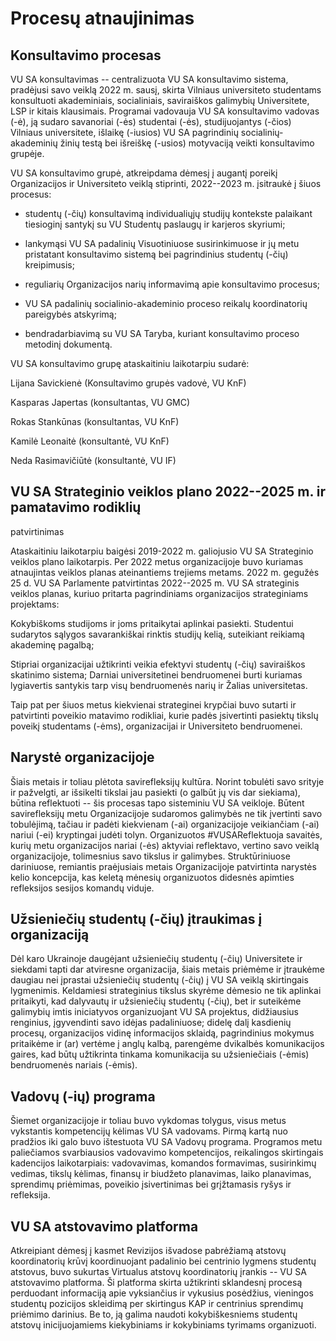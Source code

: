 # Procesų atnaujinimas

## Konsultavimo procesas

VU SA konsultavimas -- centralizuota VU SA konsultavimo sistema,
pradėjusi savo veiklą 2022 m. sausį, skirta Vilniaus universiteto
studentams konsultuoti akademiniais, socialiniais, saviraiškos galimybių
Universitete, LSP ir kitais klausimais. Programai vadovauja VU SA
konsultavimo vadovas (-ė), ją sudaro savanoriai (-ės) studentai (-ės),
studijuojantys (-čios) Vilniaus universitete, išlaikę (-iusios) VU SA
pagrindinių socialinių-akademinių žinių testą bei išreiškę (-usios)
motyvaciją veikti konsultavimo grupėje.

VU SA konsultavimo grupė, atkreipdama dėmesį į augantį poreikį
Organizacijos ir Universiteto veiklą stiprinti, 2022--2023 m. įsitraukė
į šiuos procesus:

- studentų (-čių) konsultavimą individualiųjų studijų kontekste
    palaikant tiesioginį santykį su VU Studentų paslaugų ir karjeros
    skyriumi;

- lankymąsi VU SA padalinių Visuotiniuose susirinkimuose ir jų metu
    pristatant konsultavimo sistemą bei pagrindinius studentų (-čių)
    kreipimusis;

- reguliarių Organizacijos narių informavimą apie konsultavimo
    procesus;

- VU SA padalinių socialinio-akademinio proceso reikalų koordinatorių
    pareigybės atskyrimą;

- bendradarbiavimą su VU SA Taryba, kuriant konsultavimo proceso
    metodinį dokumentą.

VU SA konsultavimo grupę ataskaitiniu laikotarpiu sudarė:

Lijana Savickienė (Konsultavimo grupės vadovė, VU KnF)

Kasparas Japertas (konsultantas, VU GMC)

Rokas Stankūnas (konsultantas, VU KnF)

Kamilė Leonaitė (konsultantė, VU KnF)

Neda Rasimavičiūtė (konsultantė, VU IF)

## VU SA Strateginio veiklos plano 2022--2025 m. ir pamatavimo rodiklių

patvirtinimas

Ataskaitiniu laikotarpiu baigėsi 2019-2022 m. galiojusio VU SA
Strateginio veiklos plano laikotarpis. Per 2022 metus organizacijoje
buvo kuriamas atnaujintas veiklos planas ateinantiems trejiems metams.
2022 m. gegužės 25 d. VU SA Parlamente patvirtintas 2022--2025 m. VU SA
strateginis veiklos planas, kuriuo pritarta pagrindiniams organizacijos
strateginiams projektams:

Kokybiškoms studijoms ir joms pritaikytai aplinkai pasiekti. Studentui
sudarytos sąlygos savarankiškai rinktis studijų kelią, suteikiant
reikiamą akademinę pagalbą;

Stipriai organizacijai užtikrinti veikia efektyvi studentų (-čių)
saviraiškos skatinimo sistema; Darniai universitetinei bendruomenei
burti kuriamas lygiavertis santykis tarp visų bendruomenės narių ir
Žalias universitetas.

Taip pat per šiuos metus kiekvienai strateginei krypčiai buvo sutarti ir
patvirtinti poveikio matavimo rodikliai, kurie padės įsivertinti
pasiektų tikslų poveikį studentams (-ėms), organizacijai ir Universiteto
bendruomenei.

## Narystė organizacijoje

Šiais metais ir toliau plėtota savirefleksijų kultūra. Norint tobulėti
savo srityje ir pažvelgti, ar išsikelti tikslai jau pasiekti (o galbūt
jų vis dar siekiama), būtina reflektuoti -- šis procesas tapo sisteminiu
VU SA veikloje. Būtent savirefleksijų metu Organizacijoje sudaromos
galimybės ne tik įvertinti savo tobulėjimą, tačiau ir padėti kiekvienam
(-ai) organizacijoje veikiančiam (-ai) nariui (-ei) kryptingai judėti
tolyn. Organizuotos #VUSAReflektuoja savaitės, kurių metu organizacijos
nariai (-ės) aktyviai reflektavo, vertino savo veiklą organizacijoje,
tolimesnius savo tikslus ir galimybes. Struktūriniuose dariniuose,
remiantis praėjusiais metais Organizacijoje patvirtinta narystės kelio
koncepcija, kas keletą mėnesių organizuotos didesnės apimties
refleksijos sesijos komandų viduje.

## Užsieniečių studentų (-čių) įtraukimas į organizaciją

Dėl karo Ukrainoje daugėjant užsieniečių studentų (-čių) Universitete ir
siekdami tapti dar atviresne organizacija, šiais metais priėmėme ir
įtraukėme daugiau nei įprastai užsieniečių studentų (-čių) į VU SA
veiklą skirtingais lygmenimis. Keldamiesi strateginius tikslus skyrėme
dėmesio ne tik aplinkai pritaikyti, kad dalyvautų ir užsieniečių
studentų (-čių), bet ir suteikėme galimybių imtis iniciatyvos
organizuojant VU SA projektus, didžiausius renginius, įgyvendinti savo
idėjas padaliniuose; didelę dalį kasdienių procesų, organizacijos vidinę
informacijos sklaidą, pagrindinius mokymus pritaikėme ir (ar) vertėme į
anglų kalbą, parengėme dvikalbės komunikacijos gaires, kad būtų
užtikrinta tinkama komunikacija su užsieniečiais (-ėmis) bendruomenės
nariais (-ėmis).

## Vadovų (-ių) programa

Šiemet organizacijoje ir toliau buvo vykdomas tolygus, visus metus
vykstantis kompetencijų kėlimas VU SA vadovams. Pirmą kartą nuo pradžios
iki galo buvo ištestuota VU SA Vadovų programa. Programos metu
paliečiamos svarbiausios vadovavimo kompetencijos, reikalingos
skirtingais kadencijos laikotarpiais: vadovavimas, komandos formavimas,
susirinkimų vedimas, tikslų kėlimas, finansų ir biudžeto planavimas,
laiko planavimas, sprendimų priėmimas, poveikio įsivertinimas bei
grįžtamasis ryšys ir refleksija.

## VU SA atstovavimo platforma

Atkreipiant dėmesį į kasmet Revizijos išvadose pabrėžiamą atstovų
koordinatorių krūvį koordinuojant padalinio bei centrinio lygmens
studentų atstovus, buvo sukurtas Virtualus atstovų koordinatorių įrankis
-- VU SA atstovavimo platforma. Ši platforma skirta užtikrinti
sklandesnį procesą perduodant informaciją apie vyksiančius ir vykusius
posėdžius, vieningos studentų pozicijos skleidimą per skirtingus KAP ir
centrinius sprendimų priėmimo darinius. Be to, ją galima naudoti
kokybiškesniems studentų atstovų inicijuojamiems kiekybiniams ir
kokybiniams tyrimams organizuoti.

<!-- ## VU SA darbo reglamento atnaujinimas

Šios kadencijos Parlamente atnaujintas VU SA Darbo reglamentas. Jame
numatyti darbo organizavimo pasitelkiant elektronines ryšio priemones
principai, patikslinti narių sąrašo apskaitos terminai, atsisakyta
perteklinių narių apskaitos veiksmų, susijusių su asmens duomenų rinkimu
ir saugojimu, Darbo reglamente aprašytas VU SA savanorių statusas, su
tuo susijusios teisės bei pareigos, įtrauktas Institucinio stiprinimo
fondas, aprašyti jo įgaliojimai ir statusas organizacijoje bei
patikslinta Studentų atstovų (-ių) Senate rinkimo tvarka -- iš Darbo
reglamento perkeliant ir papildant rinkimų nuostatas atskirame
dokumente. -->
